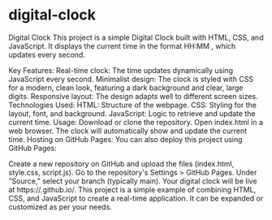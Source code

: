 # digital-clock
Digital Clock
This project is a simple Digital Clock built with HTML, CSS, and JavaScript. It displays the current time in the format HH:MM
, which updates every second.

Key Features:
Real-time clock: The time updates dynamically using JavaScript every second.
Minimalist design: The clock is styled with CSS for a modern, clean look, featuring a dark background and clear, large digits.
Responsive layout: The design adapts well to different screen sizes.
Technologies Used:
HTML: Structure of the webpage.
CSS: Styling for the layout, font, and background.
JavaScript: Logic to retrieve and update the current time.
Usage:
Download or clone the repository.
Open index.html in a web browser.
The clock will automatically show and update the current time.
Hosting on GitHub Pages:
You can also deploy this project using GitHub Pages:

Create a new repository on GitHub and upload the files (index.html, style.css, script.js).
Go to the repository's Settings > GitHub Pages.
Under "Source," select your branch (typically main).
Your digital clock will be live at https://<your-username>.github.io/<repository-name>.
This project is a simple example of combining HTML, CSS, and JavaScript to create a real-time application. It can be expanded or customized as per your needs.
